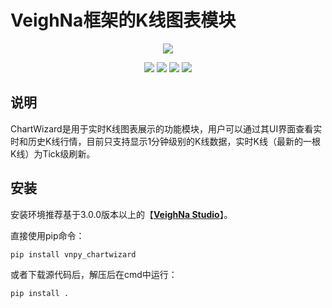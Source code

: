 # VeighNa框架的K线图表模块

<p align="center">
  <img src ="https://vnpy.oss-cn-shanghai.aliyuncs.com/vnpy-logo.png"/>
</p>

<p align="center">
    <img src ="https://img.shields.io/badge/version-1.0.2-blueviolet.svg"/>
    <img src ="https://img.shields.io/badge/platform-windows|linux|macos-yellow.svg"/>
    <img src ="https://img.shields.io/badge/python-3.7|3.8|3.9|3.10-blue.svg" />
    <img src ="https://img.shields.io/github/license/vnpy/vnpy.svg?color=orange"/>
</p>

## 说明

ChartWizard是用于实时K线图表展示的功能模块，用户可以通过其UI界面查看实时和历史K线行情，目前只支持显示1分钟级别的K线数据，实时K线（最新的一根K线）为Tick级刷新。

## 安装

安装环境推荐基于3.0.0版本以上的【[**VeighNa Studio**](https://www.vnpy.com)】。

直接使用pip命令：

```
pip install vnpy_chartwizard
```


或者下载源代码后，解压后在cmd中运行：

```
pip install .
```
